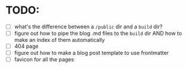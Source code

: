 # TODO:
- [ ] what's the difference between a `/public` dir and a `build` dir?
- [ ] figure out how to pipe the blog .md files to the `build` dir AND how to make an index of them automatically
- [ ] 404 page
- [ ] figure out how to make a blog post template to use frontmatter
- [ ] favicon for all the pages
